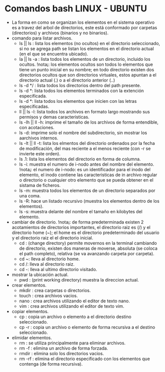 # Comandos bash LINUX - UBUNTU
- La forma en como se organizan los elementos en el sistema operativo es a travez del arbol de directorios, este está conformado por carpetas (directorios) y archivos (binarios y no binarios).
- comando para listar archivos.
    - ls || ls <path> : lista los elementos (no ocultos) en el directorio seleccionado, si no se agrega path se listan los elementos en el directorio actual (en el que se encuentra ubicado).
    - la || ls -a <path>: lista todos los elementos de un directorio, incluido los ocultos.
    !nota¡: los elementos ocultos son todos lo elementos que tiene un punto inicial en su nombre; en todo directorio existen dos directorios ocultos que son directorios virtuales, estos apuntan a el directorio actual (.) o a el directorio anterior (..)
    - ls -d */ : lista todos los directorios dentro del path presente.
    - ls -d *<ext>: lista todos los elementos terminados con la extención especificada.
    - ls -d <ini>*: lista todos los elementos que inicien con las letras especificadas.
    - ll || ls -l: lista todos los archivos en formato largo mostrando sus permisos y demas caracteristicas.
    - ls -lh || ll -h: imprime el tamaño de los archivos de forma entendible, con acotaciones.
    - ls -d: imprime solo el nombre del subdirectorio, sin mostrar los aarchivos internos.
    - ls -lt || ll -t: lista los elmentos del directorio ordenados por la fecha de modificación, del mas reciente a el menos reciente (con -r se invierte este orden).
    - ls .1: lista los elementos del directorio en forma de columna.
    - ls -i: muestra el numero de i-nodo antes del nombre del elemento.
    !nota¡: el numero de i-nodo: es un identificador para el inodo del elemento, el inodo contiene las caracteristicas de in archivo regular o directorio o cualquier otro elemento que se pueda obtener en el sistama de ficheros.
    - ls -m: muestra todos los elementos de un directorio separados por una coma.
    - ls -R: hace un listado recursivo (muestra los elementos dentro de los elementos).
    - ls -s: muestra delante del nombre el tamaño en kilobytes del elemento.
- cambiar de directorio.
    !nota¡: de forma predeterminada existen 2 acotamientos de directorios importantes, el directorio raiz es (/) y el directorio home (~); el home es el directorio predeterminado del usuario y el directorio raiz el el directorio inicial.
    - cd <path>: (change directory) permite movernos en la terminal cambiando de directorio, existen dos maneras de moverse, absoluta (se coloca el path completo), relativa (se va avanzando carpeta por carpeta).
    - cd ~: lleva al directorio home.
    - cd /: lleva al directorio raiz.
    - cd -: lleva al ultimo directorio visitado.
- mostrar la ubicación actual.
    - pwd : (print working directory) muestra la direccion actual.
- crear elementos.
    - mkdir <name directory> : crea carpetas o directorios.
    - touch <name file> : crea archivos vacios.
    - nano <name file>: crea archivos utilizando el editor de texto nano.
    - vim <name file>: crea archivos utilizando el editor de texto vim.
- copiar elementos.
    - cp <path file origin> <path destiny>: copia un archivo o elemento a el directorio destino seleccionado. 
    - cp -r <path file origin> <path destiny>: copia un archivo o elemento de forma recursiva a el destino seleccionado.
- elimidar elementos.
    - rm <name file>: se utiliza principalmente para eliminar archivos.
    - rm -f <name file>: elimina un archivo de forma forzada.
    - rmdir <name directory>: elimina solo los directorios vacios.
    - rm -rf <name directory>: elimina el directorio especificado con los elementos que contenga (de forma recursiva).




    